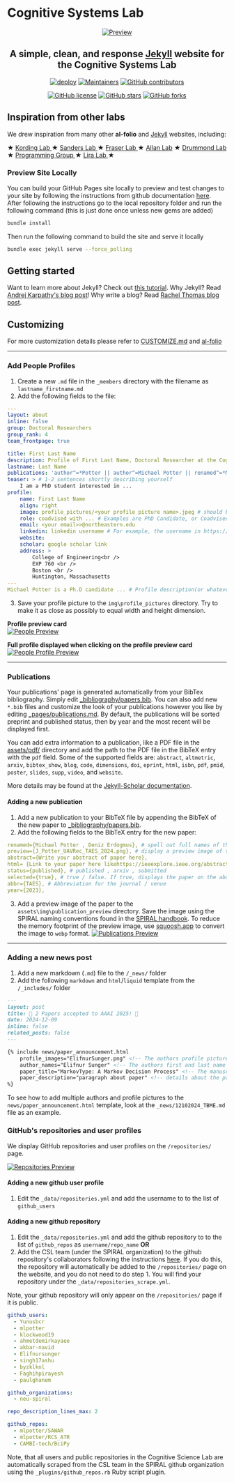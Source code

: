 # Cognitive Systems Lab


<div align="center">

[![Preview](readme_preview/CSLlogo.png)](https://cogsyslab.github.io/nu-csl/)

**A simple, clean, and response [Jekyll](https://jekyllrb.com/) website for the Cognitive Systems Lab**
---

[![deploy](https://github.com/alshedivat/al-folio/actions/workflows/deploy.yml/badge.svg)](https://github.com/alshedivat/al-folio/actions/workflows/deploy.yml)
[![Maintainers](https://img.shields.io/badge/maintainers-2-success.svg)](#maintainers)
[![GitHub contributors](https://img.shields.io/github/contributors/alshedivat/al-folio.svg)](https://github.com/alshedivat/al-folio/graphs/contributors/)

[![GitHub license](https://img.shields.io/github/license/alshedivat/al-folio?color=blue)](https://github.com/alshedivat/al-folio/blob/main/LICENSE)
[![GitHub stars](https://img.shields.io/github/stars/CogSysLab/nu-csl)](https://github.com/CogSysLab/nu-csl)
[![GitHub forks](https://img.shields.io/github/forks/CogSysLab/nu-csl)](https://github.com/CogSysLab/nu-csl)

</div>

## Inspiration from other labs

We drew inspiration from many other **al-folio** and [Jekyll](https://jekyllrb.com/) websites, including:

★ <a href="https://kordinglab.com/" target="_blank"> Kording Lab </a> 
★ <a href="https://sanderslab.github.io/" target="_blank"> Sanders Lab </a>
★ <a href="https://fraserlab.com/news/" target="_blank"> Fraser Lab </a>
★ <a href="https://www.allanlab.org/aboutwebsite.html" target="_blank"> Allan Lab</a>
★ <a href="https://drummondlab.org/" target="_blank"> Drummond Lab </a>
★ <a href="https://programming-group.com/" target="_blank"> Programming Group </a>
★ <a href="https://liralab.usc.edu/" target="_blank"> Lira Lab </a>
★

### Preview Site Locally

You can build your GitHub Pages site locally to preview and test changes to your site by following the instructions from github documentation [here](https://docs.github.com/en/pages/setting-up-a-github-pages-site-with-jekyll/testing-your-github-pages-site-locally-with-jekyll).
After following the instructions go to the local repository folder and run the following command (this is just done once unless new gems are added)

```bash
bundle install
```

Then run the following command to build the site and serve it locally

```bash
bundle exec jekyll serve --force_polling
```

## Getting started

Want to learn more about Jekyll? Check out [this tutorial](https://www.taniarascia.com/make-a-static-website-with-jekyll/). Why Jekyll? Read [Andrej Karpathy's blog post](https://karpathy.github.io/2014/07/01/switching-to-jekyll/)! Why write a blog? Read [Rachel Thomas blog post](https://medium.com/@racheltho/why-you-yes-you-should-blog-7d2544ac1045).


## Customizing

For more customization details please refer to [CUSTOMIZE.md](CUSTOMIZE.md) and [al-folio](https://github.com/alshedivat/al-folio)

---

### Add People Profiles
1. Create a new `.md` file in the `_members` directory with the filename as `lastname_firstname.md`
2. Add the following fields to the file:
```yaml
---
layout: about
inline: false
group: Doctoral Researchers
group_rank: 4
team_frontpage: true

title: First Last Name
description: Profile of First Last Name, Doctoral Researcher at the Cognitive Systems Lab
lastname: Last Name
publications: 'author^=*Potter || author^=Michael Potter || renamed^=*Michael Potter' # (these are query filters to link your publications!)
teaser: > # 1-2 sentences shortly describing yourself
    I am a PhD student interested in ...
profile:
    name: First Last Name
    align: right
    image: profile_pictures/<your profile picture name>.jpeg # should be lastname_firstname.jpeg
    role: coadvised with ... # Examples are PhD Candidate, or Coadvised by so and so
    email: <your email>>@northeastern.edu
    linkedin: linkedin username # For example, the username in https://www.linkedin.com/in/username
    website: 
    scholar: google scholar link
    address: >
        College of Engineering<br />
        EXP 760 <br />
        Boston <br />
        Huntington, Massachusetts
---
Michael Potter is a Ph.D candidate ... # Profile description(or whatever markdown / html you want to add)
```
3. Save your profile picture to the `img\profile_pictures` directory. Try to make it as close as possibly to equal width and height dimension.

**Profile preview card**  
[![People Preview](readme_preview/people_card.png)](https://cogsyslab.github.io/nu-csl/people)

**Full profile displayed when clicking on the profile preview card**  
[![People Profile Preview](readme_preview/people_profile.png)](https://cogsyslab.github.io/nu-csl/people)

---

### Publications

Your publications' page is generated automatically from your BibTex bibliography. Simply edit [\_bibliography/papers.bib](_bibliography/papers.bib). You can also add new `*.bib` files and customize the look of your publications however you like by editing [\_pages/publications.md](_pages/publications.md). By default, the publications will be sorted preprint and published status, then by year and the most recent will be displayed first. 

You can add extra information to a publication, like a PDF file in the [assets/pdf/](assets/pdf/) directory and add the path to the PDF file in the BibTeX entry with the `pdf` field. Some of the supported fields are: `abstract`, `altmetric`, `arxiv`, `bibtex_show`, `blog`, `code`, `dimensions`, `doi`, `eprint`, `html`, `isbn`, `pdf`, `pmid`, `poster`, `slides`, `supp`, `video`, and `website`.

More details may be found at the [Jekyll-Scholar documentation](https://github.com/inukshuk/jekyll-scholar).

#### Adding a new publication

1. Add a new publication to your BibTeX file by appending the BibTeX of the new paper to [\_bibliography/papers.bib](_bibliography/papers.bib).
2. Add the following fields to the BibTeX entry for the new paper:
```yaml
renamed={Michael Potter , Deniz Erdogmus}, # spell out full names of the authors to easily link the paper to user profiles
preview={J_Potter_UAVRec_TAES_2024.png}, # display a preview image of the paper
abstract={Write your abstract of paper here},
html= {Link to your paper here likehttps://ieeexplore.ieee.org/abstract/document/10638802},
status={published}, # published , arxiv , submitted
selected={true}, # true / false. If true, displays the paper on the about page of the website AND the publications page
abbr={TAES}, # Abbreviation for the journal / venue
year={2023},
```
3. Add a preview image of the paper to the `assets\img\publication_preview` directory. 
Save the image using the SPIRAL naming conventions found in the [SPIRAL handbook](https://github.com/neu-spiral/SPIRAL-Handbook/wiki/writing-papers#package-naming-conventions).
To reduce the memory footprint of the preview image, use [squoosh.app](https://squoosh.app/) to convert the image to `webp` format.
[![Publications Preview](readme_preview/publications.png)](https://cogsyslab.github.io/nu-csl/publications/)


---

### Adding a new news post

1. Add a new markdown (`.md`) file to the `/_news/` folder
2. Add the following `markdown` and `html`/`liquid` template from the `/_includes/` folder

```markdown
---
layout: post
title: 🎉 2 Papers accepted to AAAI 2025! 🎉
date: 2024-12-09
inline: false
related_posts: false
---

{% include news/paper_announcement.html
    profile_images="ElifnurSunger.png" <!-- The authors profile picture found in assets/img/profile_pictures  -->
    author_names="Elifnur Sunger" <!-- The authors first and last name separated by a space -->
    paper_title="MarkovType: A Markov Decision Process" <!-- The manuscript title -->
    paper_description="paragraph about paper" <!-- details about the paper and publication venue -->
%}
```

To see how to add multiple authors and profile pictures to the `news/paper_announcement.html` template, look at the `_news/12102024_TBME.md` file as an example.

### GitHub's repositories and user profiles

We display GitHub repositories and user profiles on the `/repositories/` page.

[![Repositories Preview](readme_preview/repositories.png)](https://cogsyslab.github.io/nu-csl/repositories/)

#### Adding a new github user profile
1. Edit the `_data/repositories.yml` and add the username to to the list of `github_users` 

#### Adding a new github repository
1. Edit the `_data/repositories.yml` and add the github repository to to the list of `github_repos` as `username/repo_name`
**OR**
2. Add the CSL team (under the SPIRAL organization) to the github repository's collaborators following the instructions [here](https://docs.github.com/en/repositories/managing-your-repositorys-settings-and-features/managing-repository-settings/managing-teams-and-people-with-access-to-your-repository). 
If you do this, the repository will automatically be added to the `/repositories/` page on the website, and you do not need to do step 1. You will find your repository under the `_data/repositories_scrape.yml`.

Note, your github repository will only appear on the `/repositories/` page if it is public.

```yaml
github_users:
  - Yunusbcr
  - mlpotter
  - klockwood19
  - ahmetdemirkayaee
  - akbar-navid
  - Elifnursunger
  - singh17ashu
  - byzklknl
  - Faghihpirayesh
  - paulghanem

github_organizations:
  - neu-spiral

repo_description_lines_max: 2

github_repos:
  - mlpotter/SAWAR
  - mlpotter/RCS_ATR
  - CAMBI-tech/BciPy
```

Note, that all users and public repositories in the Cognitive Science Lab are automatically scraped from the CSL team in the SPIRAL github organization using the `_plugins/github_repos.rb` Ruby script plugin.
